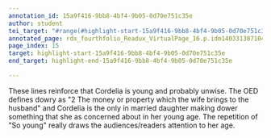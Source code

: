 ```yaml
---
annotation_id: 15a9f416-9bb8-4bf4-9b05-0d70e751c35e
author: student
tei_target: "#range(#highlight-start-15a9f416-9bb8-4bf4-9b05-0d70e751c35e, #highlight-end-15a9f416-9bb8-4bf4-9b05-0d70e751c35e)"
annotated_page: rdx_fourthfolio_Readux_VirtualPage_16.p.idm140331387104480
page_index: 15
target: highlight-start-15a9f416-9bb8-4bf4-9b05-0d70e751c35e
end_target: highlight-end-15a9f416-9bb8-4bf4-9b05-0d70e751c35e

---
```

These lines reinforce that Cordelia is young and probably unwise. The OED defines dowry as "2 The money or property which the wife brings to the husband" and Cordelia is the only in married daughter making dower something that she as concerned about in her young age. The repetition of "So young" really draws the audiences/readers attention to her age. 